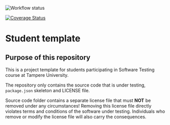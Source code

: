 ![Workflow status](https://github.com/esasar/COMP.SE.200-2024-2025-1/actions/workflows/node.js.yml/badge.svg)

[![Coverage Status](https://coveralls.io/repos/github/esasar/COMP.SE.200-2024-2025-1/badge.svg?branch=main)](https://coveralls.io/github/esasar/COMP.SE.200-2024-2025-1?branch=main)

# Student template

## Purpose of this repository

This is a project template for students participating in Software Testing course
at Tampere University.

The repository only contains the source code that is under testing, `package.json` skeleton
and LICENSE file.

Source code folder contains a separate license file that must **NOT** be removed under any circumstances!
Removing this license file directly violates terms and conditions of the software under testing.
Individuals who remove or modify the license file will also carry the consequences.
